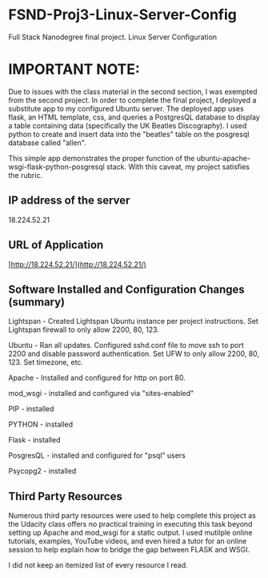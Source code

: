 # FSND-Proj3-Linux-Server-Config
Full Stack Nanodegree final project. Linux Server Configuration

# IMPORTANT NOTE:

Due to issues with the class material in the second section, I was exempted from the second project.
In order to complete the final project, I deployed a substitute app to my configured Ubuntu server.
The deployed app uses flask, an HTML template, css, and queries a PostgresQL database to display a table containing data (specifically the UK Beatles Discography). I used python to create and insert data into the "beatles" table on the posgresql database called "allen".

This simple app demonstrates the proper function of the ubuntu-apache-wsgi-flask-python-posgresql stack.
With this caveat, my project satisfies the rubric. 


## IP address of the server

18.224.52.21

## URL of Application

[http://18.224.52.21/](http://18.224.52.21/)


## Software Installed and Configuration Changes (summary)
Lightspan - Created Lightspan Ubuntu instance per project instructions. Set Lightspan firewall to only allow 2200, 80, 123.

Ubuntu - Ran all updates. Configured sshd.conf file to move ssh to port 2200 and disable password authentication. Set UFW to only allow 2200, 80, 123. Set timezone, etc.

Apache - Installed and configured for http on port 80. 

mod_wsgi - installed and configured via "sites-enabled"

PIP - installed

PYTHON - installed

Flask - installed

PosgresQL - installed and configured for "psql" users

Psycopg2 - installed




## Third Party Resources
Numerous third party resources were used to help complete this project as the Udacity class offers no practical training in executing this task beyond setting up Apache and mod_wsgi for a static output.
I used mutilple online tutorials, examples, YouTube videos, and even hired a tutor for an online session to help explain how to bridge the gap between FLASK and WSGI.


I did not keep an itemized list of every resource I read.


      


